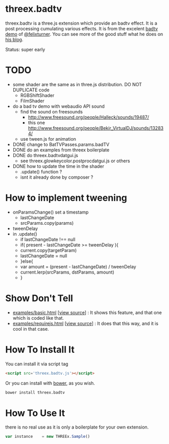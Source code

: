 threex.badtv
===================

threex.badtv is a three.js extension which provide an badtv effect. It is a post
processing cumulating various effects.
It is from the excelent [badtv demo](http://www.airtightinteractive.com/demos/js/badtvshader/)
of [@felixturner](https://twitter.com/felixturner).
You can see more of the good stuff what he does on
[his blog](http://www.airtightinteractive.com/news).

Status: super early

TODO
====
* some shader are the same as in three.js distribution. DO NOT DUPLICATE code
  * RGBShiftShader
  * FilmShader
* do a bad tv demo with webaudio API sound
  * find the sound on freesounds
    * http://www.freesound.org/people/Halleck/sounds/19487/
    * this one http://www.freesound.org/people/Bekir_VirtualDJ/sounds/132834/
  * use tween.js for animation
* DONE change to BatTVPasses.params.badTV
* DONE do an examples from threex boilerplate
* DONE do threex.badtvdatgui.js 
  * see threex.glowkeycolor.postprocdatgui.js or others
* DONE how to update the time in the shader
  * .update() function ?
  * isnt it already done by composer ?

How to implement tweening
=========================
* onParamsChange() set a timestamp
  * lastChangeDate
  * srcParams.copy(params)
* tweenDelay
* in .update()
  * if lastChangeDate !== null
  * if( present - lastChangeDate >= tweenDelay ){
  *    current.copy(targetParam)
  *    lastChangeDate = null
  * }else{
  *    var amount = (present - lastChangeDate) / tweenDelay
  *    current.lerp(srcParams, dstParams, amount)
  * }

Show Don't Tell
===============
* [examples/basic.html](http://jeromeetienne.github.io/threex.badtv/examples/basic.html)
\[[view source](https://github.com/jeromeetienne/threex.badtv/blob/master/examples/basic.html)\] :
It shows this feature, and that one which is coded like that.
* [examples/requirejs.html](http://jeromeetienne.github.io/threex.badtv/examples/requirejs.html)
\[[view source](https://github.com/jeromeetienne/threex.badtv/blob/master/examples/requirejs.html)\] :
It does that this way, and it is cool in that case.

How To Install It
=================

You can install it via script tag

```html
<script src='threex.badtv.js'></script>
```

Or you can install with [bower](http://bower.io/), as you wish.

```bash
bower install threex.badtv
```

How To Use It
=============

there is no real use as it is only a boilerplate for your own extension.

```javascript
var instance	= new THREEx.Sample()
```
